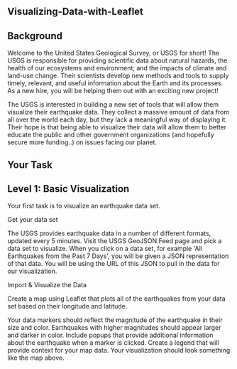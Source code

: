 ## Visualizing-Data-with-Leaflet
## Background



Welcome to the United States Geological Survey, or USGS for short! The USGS is responsible for providing scientific data about natural hazards, the health of our ecosystems and environment; and the impacts of climate and land-use change. Their scientists develop new methods and tools to supply timely, relevant, and useful information about the Earth and its processes. As a new hire, you will be helping them out with an exciting new project!

The USGS is interested in building a new set of tools that will allow them visualize their earthquake data. They collect a massive amount of data from all over the world each day, but they lack a meaningful way of displaying it. Their hope is that being able to visualize their data will allow them to better educate the public and other government organizations (and hopefully secure more funding..) on issues facing our planet.


## Your Task


## Level 1: Basic Visualization



Your first task is to visualize an earthquake data set.


Get your data set




The USGS provides earthquake data in a number of different formats, updated every 5 minutes. Visit the USGS GeoJSON Feed page and pick a data set to visualize. When you click on a data set, for example 'All Earthquakes from the Past 7 Days', you will be given a JSON representation of that data. You will be using the URL of this JSON to pull in the data for our visualization.




Import & Visualize the Data


Create a map using Leaflet that plots all of the earthquakes from your data set based on their longitude and latitude.


Your data markers should reflect the magnitude of the earthquake in their size and color. Earthquakes with higher magnitudes should appear larger and darker in color.
Include popups that provide additional information about the earthquake when a marker is clicked.
Create a legend that will provide context for your map data.
Your visualization should look something like the map above.





